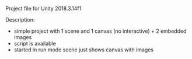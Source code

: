 Project file for Unity 2018.3.14f1

Description:
- simple project with 1 scene and 1 canvas (no interactive) + 2 embedded images
- script is available
- started in run mode scene just shows canvas with images
